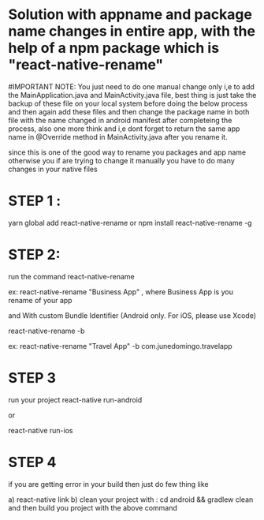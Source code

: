 # Solution with appname and package name changes in entire app, with the help of a npm package which is "react-native-rename"


#IMPORTANT NOTE:
You just need to do one manual change only i,e to add the MainApplication.java and MainActivity.java file, best thing is just take the
backup of these file on your local system before doing the below process and then again add these files and then change the package name
in both file with the name changed in android manifest after completeing the process, also one more think and i,e dont forget to return
the same app name  in  @Override method in MainActivity.java after you rename it.

since this is one of the good way to rename you packages and app name otherwise you if are trying to change it manually you have to do many changes in your native files 


# STEP 1 : 

yarn global add react-native-rename
or
npm install react-native-rename -g


# STEP 2:

run the command  react-native-rename <newName> 

ex: react-native-rename "Business App" , where Business App  is you rename of your app

and With custom Bundle Identifier (Android only. For iOS, please use Xcode)

react-native-rename <newName> -b <bundleIdentifier>

ex: react-native-rename "Travel App" -b com.junedomingo.travelapp



# STEP 3

run your project 
react-native run-android 

or 

react-native run-ios

# STEP 4

if you are getting error in your build then just do few thing like

a) react-native link
b) clean your project with  : cd android && gradlew clean
   and then build you project with the above command
